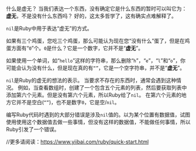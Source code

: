 
什么是虚无？ 当我们表达一个东西，没有确定它是什么东西的暂时可以叫它为：**虚无**，不是没有什么东西吗？ 好的，这太多哲学了，这有确实点难解释了。

`nil`是Ruby中用于表达“虚无”的方式。

如果有三个鸡蛋，您吃三个鸡蛋，那么可能认为现在您“没有什么”蛋了，但是在鸡蛋方面有“`0`”个。`0`是什么？它是一个数字，它并不是“**虚无**”。

如果使用一个单词，如“`hello`”这样的字符串，那么删除“`h`”，“`e`”，“`l`”和“`o`”，你可能会认为没有什么，但是现在真的有`“”`，它是一个空字符串，并不是“**虚无**”。

`nil`是Ruby的虚无的想法的表示。 当要求不存在的东西时，通常会遇到这种情况。 例如，当查看数组时，创建了一个包含五个元素的列表，然后要获取列表中添加第六个元素。但是没有第六个元素，所以Ruby给了`nil`。 在第六个元素的地方它并不是空白(`“”`)，也不是数字`0`，它是空/`nil`。

编写Ruby代码时遇到的大部分错误是涉及`nil`值的。以为某个位置有数据值，试图使用使用这个数据值去做一些事情，但没有这样的数据值，不能做任何事情，所以Ruby引发了一个错误。

//更多请阅读：https://www.yiibai.com/ruby/quick-start.html


